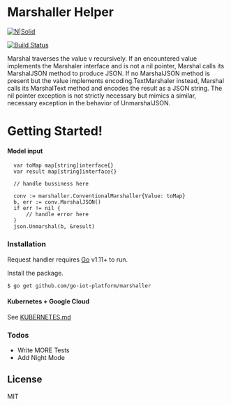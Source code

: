 # Marshaller Helper

[![N|Solid](https://cldup.com/dTxpPi9lDf.thumb.png)](https://github.com/nguyencatpham/request-handler)

[![Build Status](https://travis-ci.org/joemccann/dillinger.svg?branch=master)](https://github.com/nguyencatpham/request-handler)

Marshal traverses the value v recursively. If an encountered value implements the Marshaler interface and is not a nil pointer, Marshal calls its MarshalJSON method to produce JSON. If no MarshalJSON method is present but the value implements encoding.TextMarshaler instead, Marshal calls its MarshalText method and encodes the result as a JSON string. The nil pointer exception is not strictly necessary but mimics a similar, necessary exception in the behavior of UnmarshalJSON.

# Getting Started!

  #### Model input
  ```
	var toMap map[string]interface{}
	var result map[string]interface{}

	// handle bussiness here

	conv := marshaller.ConventionalMarshaller{Value: toMap}
	b, err := conv.MarshalJSON()
	if err != nil {
		// handle error here
	}
	json.Unmarshal(b, &result)
  ```

### Installation

Request handler requires [Go](https://golang.org/) v1.11+ to run.

Install the package.

```sh
$ go get github.com/go-iot-platform/marshaller
```

#### Kubernetes + Google Cloud

See [KUBERNETES.md](https://github.com/joemccann/dillinger/blob/master/KUBERNETES.md)


### Todos

 - Write MORE Tests
 - Add Night Mode

License
----

MIT

